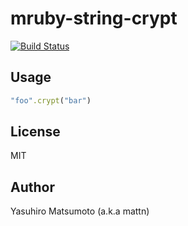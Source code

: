 # mruby-string-crypt

[![Build Status](https://travis-ci.org/mattn/mruby-string-crypt.svg?branch=master)](https://travis-ci.org/mattn/mruby-string-crypt)

## Usage

```ruby
"foo".crypt("bar")
```

## License

MIT

## Author

Yasuhiro Matsumoto (a.k.a mattn)
